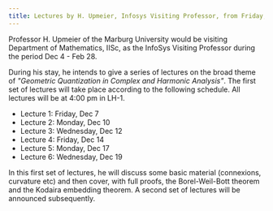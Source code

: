 ```yaml
---
title: Lectures by H. Upmeier, Infosys Visiting Professor, from Friday, December 7, 2018
---
```


Professor H. Upmeier of the Marburg University would be visiting
Department of Mathematics, IISc, as the InfoSys Visiting Professor during the period Dec 4 - Feb 28.


During his stay, he intends to give a series of lectures on the broad theme of _"Geometric
Quantization in Complex and Harmonic Analysis"_. The first set of lectures will take place
according to the following schedule. All lectures will be at 4:00 pm in LH-1.

- Lecture 1: Friday, Dec 7
- Lecture 2: Monday, Dec 10
- Lecture 3: Wednesday, Dec 12
- Lecture 4: Friday, Dec 14
- Lecture 5: Monday, Dec 17
- Lecture 6: Wednesday, Dec 19

In this first set of lectures, he will discuss some basic material (connexions, curvature etc) and then cover,
with full proofs, the Borel-Weil-Bott theorem and the Kodaira embedding theorem.  A second set of lectures
will be announced subsequently.

